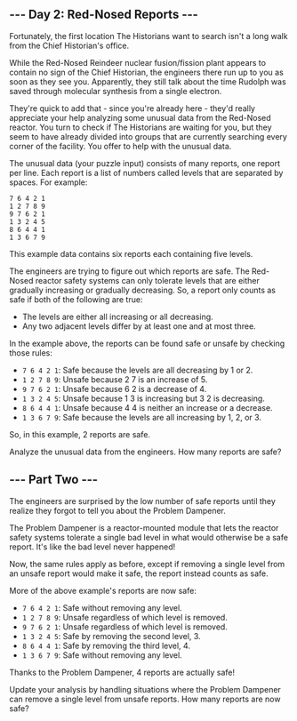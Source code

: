 ## --- Day 2: Red-Nosed Reports ---

Fortunately, the first location The Historians want to search isn't a long walk from the Chief Historian's office.

While the Red-Nosed Reindeer nuclear fusion/fission plant appears to contain no sign of the Chief Historian, the
engineers there run up to you as soon as they see you. Apparently, they still talk about the time Rudolph was saved
through molecular synthesis from a single electron.

They're quick to add that - since you're already here - they'd really appreciate your help analyzing some unusual data
from the Red-Nosed reactor. You turn to check if The Historians are waiting for you, but they seem to have already
divided into groups that are currently searching every corner of the facility. You offer to help with the unusual data.

The unusual data (your puzzle input) consists of many reports, one report per line. Each report is a list of numbers
called levels that are separated by spaces. For example:

```
7 6 4 2 1
1 2 7 8 9
9 7 6 2 1
1 3 2 4 5
8 6 4 4 1
1 3 6 7 9
```

This example data contains six reports each containing five levels.

The engineers are trying to figure out which reports are safe. The Red-Nosed reactor safety systems can only tolerate
levels that are either gradually increasing or gradually decreasing. So, a report only counts as safe if both of the
following are true:

- The levels are either all increasing or all decreasing.
- Any two adjacent levels differ by at least one and at most three.

In the example above, the reports can be found safe or unsafe by checking those rules:

- `7 6 4 2 1`: Safe because the levels are all decreasing by 1 or 2.
- `1 2 7 8 9`: Unsafe because 2 7 is an increase of 5.
- `9 7 6 2 1`: Unsafe because 6 2 is a decrease of 4.
- `1 3 2 4 5`: Unsafe because 1 3 is increasing but 3 2 is decreasing.
- `8 6 4 4 1`: Unsafe because 4 4 is neither an increase or a decrease.
- `1 3 6 7 9`: Safe because the levels are all increasing by 1, 2, or 3.

So, in this example, 2 reports are safe.

Analyze the unusual data from the engineers. How many reports are safe?

## --- Part Two ---

The engineers are surprised by the low number of safe reports until they realize they forgot to tell you about the
Problem Dampener.

The Problem Dampener is a reactor-mounted module that lets the reactor safety systems tolerate a single bad level in
what would otherwise be a safe report.
It's like the bad level never happened!

Now, the same rules apply as before, except if removing a single level from an unsafe report would make it safe, the
report instead counts as safe.

More of the above example's reports are now safe:

- `7 6 4 2 1`: Safe without removing any level.
- `1 2 7 8 9`: Unsafe regardless of which level is removed.
- `9 7 6 2 1`: Unsafe regardless of which level is removed.
- `1 3 2 4 5`: Safe by removing the second level, 3.
- `8 6 4 4 1`: Safe by removing the third level, 4.
- `1 3 6 7 9`: Safe without removing any level.

Thanks to the Problem Dampener, 4 reports are actually safe!

Update your analysis by handling situations where the Problem Dampener can remove a single level from unsafe reports.
How many reports are now safe?
